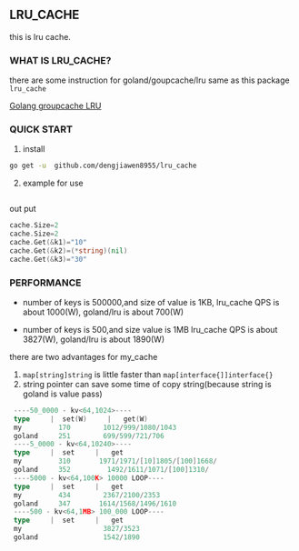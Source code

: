## LRU_CACHE

this is  lru cache.



### WHAT IS LRU_CACHE?

there are some instruction for goland/goupcache/lru same as this package `lru_cache`

[Golang groupcache LRU ](https://cloud.tencent.com/developer/article/1478020)


### QUICK START

1. install
```bash
go get -u  github.com/dengjiawen8955/lru_cache
```
2. example for use

```go

```
out put
```go
cache.Size=2
cache.Size=2
cache.Get(&k1)="10"
cache.Get(&k2)=(*string)(nil)
cache.Get(&k3)="30"
```

### PERFORMANCE 

* number of keys is 500000,and size of value is 1KB,
  lru_cache QPS is about 1000(W), goland/lru is  about 700(W)  

* number of keys is 500,and size value is 1MB
  lru_cache QPS is about 3827(W), 
  goland/lru is  about 1890(W)
  
there are two advantages for my_cache
1. `map[string]string` is little faster than `map[interface{]]interface{}`
2. string pointer can save some time of copy string(because string is goland is value pass)
```go
 ----50_0000 - kv<64,1024>----
 type     |  set(W)     |   get(W)
 my         170        1012/999/1080/1043
 goland     251        699/599/721/706
 ----5_0000 - kv<64,10240>----
 type     |  set     |   get
 my         310       1971/1971/[10]1805/[100]1668/
 goland     352         1492/1611/1071/[100]1310/
 ----5000 - kv<64,100K> 10000 LOOP----
 type     |  set     |   get
 my         434        2367/2100/2353
 goland     347       1614/1568/1496/1610
 ----500 - kv<64,1MB> 100_000 LOOP----
 type     |  set     |   get
 my                    3827/3523
 goland                1542/1890
```